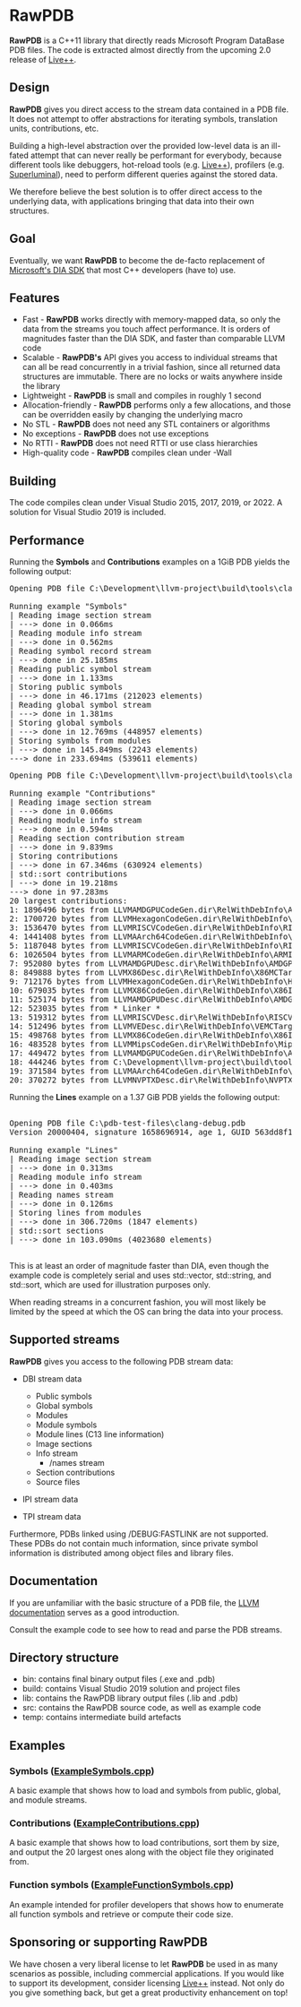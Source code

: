 # RawPDB

**RawPDB** is a C++11 library that directly reads Microsoft Program DataBase PDB files. The code is extracted almost directly from the upcoming 2.0 release of <a href="https://liveplusplus.tech/">Live++</a>.

## Design

**RawPDB** gives you direct access to the stream data contained in a PDB file. It does not attempt to offer abstractions for iterating symbols, translation units, contributions, etc.

Building a high-level abstraction over the provided low-level data is an ill-fated attempt that can never really be performant for everybody, because different tools like debuggers, hot-reload tools (e.g. <a href="https://liveplusplus.tech/">Live++</a>), profilers (e.g. <a href="https://superluminal.eu/">Superluminal</a>), need to perform different queries against the stored data.

We therefore believe the best solution is to offer direct access to the underlying data, with applications bringing that data into their own structures.

## Goal

Eventually, we want **RawPDB** to become the de-facto replacement of <a href="https://docs.microsoft.com/en-us/visualstudio/debugger/debug-interface-access/debug-interface-access-sdk">Microsoft's DIA SDK</a> that most C++ developers (have to) use.

## Features

* Fast - **RawPDB** works directly with memory-mapped data, so only the data from the streams you touch affect performance. It is orders of magnitudes faster than the DIA SDK, and faster than comparable LLVM code
* Scalable - **RawPDB's** API gives you access to individual streams that can all be read concurrently in a trivial fashion, since all returned data structures are immutable. There are no locks or waits anywhere inside the library
* Lightweight - **RawPDB** is small and compiles in roughly 1 second
* Allocation-friendly - **RawPDB** performs only a few allocations, and those can be overridden easily by changing the underlying macro
* No STL - **RawPDB** does not need any STL containers or algorithms
* No exceptions - **RawPDB** does not use exceptions
* No RTTI - **RawPDB** does not need RTTI or use class hierarchies
* High-quality code - **RawPDB** compiles clean under -Wall

## Building

The code compiles clean under Visual Studio 2015, 2017, 2019, or 2022. A solution for Visual Studio 2019 is included.

## Performance

Running the **Symbols** and **Contributions** examples on a 1GiB PDB yields the following output:

<pre>
Opening PDB file C:\Development\llvm-project\build\tools\clang\unittests\Tooling\RelWithDebInfo\ToolingTests.pdb

Running example "Symbols"
| Reading image section stream
| ---> done in 0.066ms
| Reading module info stream
| ---> done in 0.562ms
| Reading symbol record stream
| ---> done in 25.185ms
| Reading public symbol stream
| ---> done in 1.133ms
| Storing public symbols
| ---> done in 46.171ms (212023 elements)
| Reading global symbol stream
| ---> done in 1.381ms
| Storing global symbols
| ---> done in 12.769ms (448957 elements)
| Storing symbols from modules
| ---> done in 145.849ms (2243 elements)
---> done in 233.694ms (539611 elements)
</pre>

<pre>
Opening PDB file C:\Development\llvm-project\build\tools\clang\unittests\Tooling\RelWithDebInfo\ToolingTests.pdb

Running example "Contributions"
| Reading image section stream
| ---> done in 0.066ms
| Reading module info stream
| ---> done in 0.594ms
| Reading section contribution stream
| ---> done in 9.839ms
| Storing contributions
| ---> done in 67.346ms (630924 elements)
| std::sort contributions
| ---> done in 19.218ms
---> done in 97.283ms
20 largest contributions:
1: 1896496 bytes from LLVMAMDGPUCodeGen.dir\RelWithDebInfo\AMDGPUInstructionSelector.obj
2: 1700720 bytes from LLVMHexagonCodeGen.dir\RelWithDebInfo\HexagonInstrInfo.obj
3: 1536470 bytes from LLVMRISCVCodeGen.dir\RelWithDebInfo\RISCVISelDAGToDAG.obj
4: 1441408 bytes from LLVMAArch64CodeGen.dir\RelWithDebInfo\AArch64InstructionSelector.obj
5: 1187048 bytes from LLVMRISCVCodeGen.dir\RelWithDebInfo\RISCVInstructionSelector.obj
6: 1026504 bytes from LLVMARMCodeGen.dir\RelWithDebInfo\ARMInstructionSelector.obj
7: 952080 bytes from LLVMAMDGPUDesc.dir\RelWithDebInfo\AMDGPUMCTargetDesc.obj
8: 849888 bytes from LLVMX86Desc.dir\RelWithDebInfo\X86MCTargetDesc.obj
9: 712176 bytes from LLVMHexagonCodeGen.dir\RelWithDebInfo\HexagonInstrInfo.obj
10: 679035 bytes from LLVMX86CodeGen.dir\RelWithDebInfo\X86ISelDAGToDAG.obj
11: 525174 bytes from LLVMAMDGPUDesc.dir\RelWithDebInfo\AMDGPUMCTargetDesc.obj
12: 523035 bytes from * Linker *
13: 519312 bytes from LLVMRISCVDesc.dir\RelWithDebInfo\RISCVMCTargetDesc.obj
14: 512496 bytes from LLVMVEDesc.dir\RelWithDebInfo\VEMCTargetDesc.obj
15: 498768 bytes from LLVMX86CodeGen.dir\RelWithDebInfo\X86InstructionSelector.obj
16: 483528 bytes from LLVMMipsCodeGen.dir\RelWithDebInfo\MipsInstructionSelector.obj
17: 449472 bytes from LLVMAMDGPUCodeGen.dir\RelWithDebInfo\AMDGPUISelDAGToDAG.obj
18: 444246 bytes from C:\Development\llvm-project\build\tools\clang\lib\Basic\obj.clangBasic.dir\RelWithDebInfo\DiagnosticIDs.obj
19: 371584 bytes from LLVMAArch64CodeGen.dir\RelWithDebInfo\AArch64ISelDAGToDAG.obj
20: 370272 bytes from LLVMNVPTXDesc.dir\RelWithDebInfo\NVPTXMCTargetDesc.obj
</pre>

Running the **Lines** example on a 1.37 GiB PDB yields the following output:

<pre>

Opening PDB file C:\pdb-test-files\clang-debug.pdb
Version 20000404, signature 1658696914, age 1, GUID 563dd8f1-f32b-459b-8c2beae0e70bc19b

Running example "Lines"
| Reading image section stream
| ---> done in 0.313ms
| Reading module info stream
| ---> done in 0.403ms
| Reading names stream
| ---> done in 0.126ms
| Storing lines from modules
| ---> done in 306.720ms (1847 elements)
| std::sort sections
| ---> done in 103.090ms (4023680 elements)

</pre>

This is at least an order of magnitude faster than DIA, even though the example code is completely serial and uses std::vector, std::string, and std::sort, which are used for illustration purposes only.

When reading streams in a concurrent fashion, you will most likely be limited by the speed at which the OS can bring the data into your process.

## Supported streams

**RawPDB** gives you access to the following PDB stream data:

* DBI stream data
	* Public symbols
	* Global symbols
	* Modules
	* Module symbols
	* Module lines (C13 line information)
	* Image sections
	* Info stream
		* /names stream
	* Section contributions
	* Source files

* IPI stream data

* TPI stream data

Furthermore, PDBs linked using /DEBUG:FASTLINK are not supported. These PDBs do not contain much information, since private symbol information is distributed among object files and library files.

## Documentation

If you are unfamiliar with the basic structure of a PDB file, the <a href="https://llvm.org/docs/PDB/index.html">LLVM documentation</a> serves as a good introduction.

Consult the example code to see how to read and parse the PDB streams.

## Directory structure

* bin: contains final binary output files (.exe and .pdb)
* build: contains Visual Studio 2019 solution and project files
* lib: contains the RawPDB library output files (.lib and .pdb)
* src: contains the RawPDB source code, as well as example code
* temp: contains intermediate build artefacts

## Examples

### Symbols (<a href="https://github.com/MolecularMatters/raw_pdb/blob/main/src/Examples/ExampleSymbols.cpp">ExampleSymbols.cpp</a>)

A basic example that shows how to load and symbols from public, global, and module streams.

### Contributions (<a href="https://github.com/MolecularMatters/raw_pdb/blob/main/src/Examples/ExampleContributions.cpp">ExampleContributions.cpp</a>)

A basic example that shows how to load contributions, sort them by size, and output the 20 largest ones along with the object file they originated from.

### Function symbols (<a href="https://github.com/MolecularMatters/raw_pdb/blob/main/src/Examples/ExampleFunctionSymbols.cpp">ExampleFunctionSymbols.cpp</a>)

An example intended for profiler developers that shows how to enumerate all function symbols and retrieve or compute their code size.

## Sponsoring or supporting RawPDB

We have chosen a very liberal license to let **RawPDB** be used in as many scenarios as possible, including commercial applications. If you would like to support its development, consider licensing <a href="https://liveplusplus.tech/">Live++</a> instead. Not only do you give something back, but get a great productivity enhancement on top!
